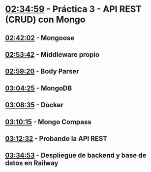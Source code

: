 # [02:34:59](https://www.youtube.com/watch?v=I17ln313Pjk&t=9299s) - Práctica 3 - API REST (CRUD) con Mongo

## [02:42:02](https://www.youtube.com/watch?v=I17ln313Pjk&t=9722s) - Mongoose

## [02:53:42](https://www.youtube.com/watch?v=I17ln313Pjk&t=10422s)  - Middleware propio

## [02:59:20](https://www.youtube.com/watch?v=I17ln313Pjk&t=10760s) - Body Parser

## [03:04:25](https://www.youtube.com/watch?v=I17ln313Pjk&t=11065s) - MongoDB

## [03:08:35](https://www.youtube.com/watch?v=I17ln313Pjk&t=11315s) - Docker

## [03:10:15](https://www.youtube.com/watch?v=I17ln313Pjk&t=11415s) - Mongo Compass

## [03:12:32](https://www.youtube.com/watch?v=I17ln313Pjk&t=11552s) - Probando la API REST

## [03:34:53](https://www.youtube.com/watch?v=I17ln313Pjk&t=12893s) - Despliegue de backend y base de datos en Railway

